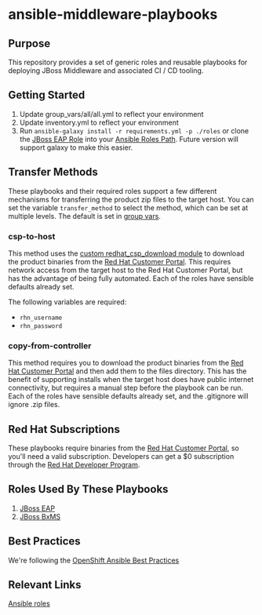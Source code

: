 # ansible-middleware-playbooks

## Purpose

This repository provides a set of generic roles and reusable playbooks for deploying JBoss Middleware and associated CI / CD tooling.

## Getting Started

1. Update group_vars/all/all.yml to reflect your environment
2. Update inventory.yml to reflect your environment
3. Run `ansible-galaxy install -r requirements.yml -p ./roles` or clone the [JBoss EAP Role](https://github.com/rhtconsulting/jboss_eap) into your [Ansible Roles Path](http://docs.ansible.com/ansible/intro_configuration.html#roles-path). Future version will support galaxy to make this easier.

Transfer Methods
----------

These playbooks and their required roles support a few different mechanisms for transferring the product zip files to the target host. You can set the variable `transfer_method` to select the method, which can be set at multiple levels. The default is set in [group vars](https://github.com/rhtconsulting/ansible-middleware-playbooks/blob/master/group_vars/all/all.yml).

### csp-to-host
This method uses the [custom redhat_csp_download module](library/redhat_csp_download.py) to download the product binaries from the [Red Hat Customer Portal](https://access.redhat.com/downloads/). This requires network access from the target host to the Red Hat Customer Portal, but has the advantage of being fully automated. Each of the roles have sensible defaults already set.

The following variables are required:
- `rhn_username`
- `rhn_password`

### copy-from-controller
This method requires you to download the product binaries from the [Red Hat Customer Portal](https://access.redhat.com/downloads/) and then add them to the files directory. This has the benefit of supporting installs when the target host does have public internet connectivity, but requires a manual step before the playbook can be run. Each of the roles have sensible defaults already set, and the .gitignore will ignore .zip files.

## Red Hat Subscriptions

These playbooks require binaries from the [Red Hat Customer Portal](https://access.redhat.com/downloads/), so you'll need a valid subscription. Developers can get a $0 subscription through the [Red Hat Developer Program](http://developers.redhat.com/products/eap/download/).

## Roles Used By These Playbooks

1. [JBoss EAP](https://github.com/rhtconsulting/jboss_eap)
2. [JBoss BxMS](https://github.com/rhtconsulting/jboss_bxms)

## Best Practices

We're following the [OpenShift Ansible Best Practices](https://github.com/openshift/openshift-ansible/blob/master/docs/best_practices_guide.adoc)

## Relevant Links

[Ansible roles](http://docs.ansible.com/ansible/playbooks_roles.html "Ansible Roles")
